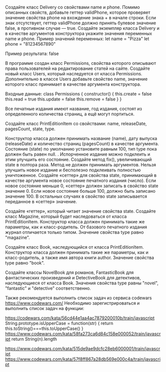 Создайте класс Delivery со свойствами name и phone. Помимо описанных свойств, добавьте геттер validPhone, которое проверяет значение свойства phone на вхождение знака + в начале строки. Если знак отсутствует, геттер validPhone должно принять булевое значение false, в противном случае — true. Создайте экземпляр класса Delivery и в качестве аргументов конструктора укажите значения переменных name и phone. 
Пример значений переменных: 
let name = "Pizza" 
let phone = "81234567890" 

Пример результата: false


В программе создан класс Permissions, свойства которого описывают права пользователей на редактирование статей на сайте. Создайте новый класс Users, который наследуется от класса Permissions. Дополнительно в классе Users добавьте свойство name, значение которого класс принимает в качестве аргумента конструктора.


Входные данные:
class Permissions {
    constructor() {
        this.create = false
        this.read = true
        this.update = false
        this.remove = false
    }
}

Все печатные издания имеют название, год издания, состоят из определенного количества страниц, а ещё могут портиться. 

Создайте класс PrintEditionItem со свойствами: name, releaseDate, pagesCount, state, type. 

Конструктор класса должен принимать название (name), дату выпуска (releaseDate) и количество страниц (pagesCount) в качестве аргумента. Состояние (state) по умолчанию установите равным 100, тип type пока должен быть равен null. . 
Испорченное издание можно подклеить и этим улучшить его состояние. Создайте метод fix(), увеличивающий state в полтора раза. Метод не должен принимать аргументов. 
Нельзя улучшить новое издание и бесполезно подклеивать полностью уничтоженное. Создайте «сеттер» для свойства state, принимающий в качестве аргумента новое состояние печатного издания (число). Если новое состояние меньше 0, «сеттер» должен записать в свойство state значение 0. Если новое состояние больше 100, должно быть записано значение 100. В остальных случаях в свойство state записывается переданное в «сеттер» значение. 

Создайте «геттер», который читает значение свойства state. Создайте класс Magazine, который будет наследоваться от класса PrintEditionItem. Конструктор класса должен принимать такие же параметры, как и класс-родитель. От базового печатного издания журнал отличается только типом. Значение свойства type равно "magazine". 

Создайте класс Book, наследующийся от класса PrintEditionItem. Конструктор класса должен принимать такие же параметры, как и класс-родитель, а также имя автора книги author. Значение свойства type равно "book".

Создайте классы NovelBook для романов, FantasticBook для фантастических произведений и DetectiveBook для детективов, наследующиеся от класса Book. Значения свойства type равны "novel", "fantastic" и "detective" соответственно.


Также рекомендуется выполнить список задач из сервиса codewars
https://www.codewars.com/
Необходимо зарегистрироваться и выполнить список задач на функции:

https://codewars.com/kata/56cd44e1aa4ac7879200010b/train/javascript
String.prototype.isUpperCase = function(str) {
  return this.toString()===this.toUpperCase()
}
https://www.codewars.com/kata/58fa273ca6d84c158e000052/train/javascript
 return String(n).length

https://www.codewars.com/kata/515de9ae9dcfc28eb6000001/train/javascript
https://www.codewars.com/kata/57f8ff867a28db569e000c4a/train/javascript

